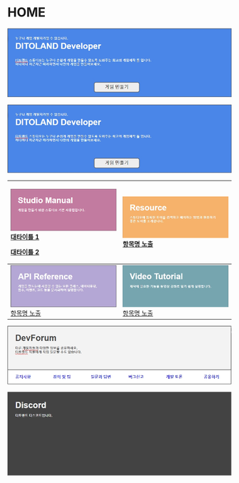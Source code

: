 # HOME

![](.gitbook/assets/20210316_142454.jpg)

[![](.gitbook/assets/20210316_142454.jpg)](studio-manual.md)

<table>
  <thead>
    <tr>
      <th style="text-align:left">
        <p> <a href="studio-manual.md"><img src=".gitbook/assets/image.png" alt/></a>
          <br
          /><a href="studio-manual.md#1">&#xB300;&#xD0C0;&#xC774;&#xD2C0; 1</a>
        </p>
        <p><a href="studio-manual.md#2">&#xB300;&#xD0C0;&#xC774;&#xD2C0; 2</a>
        </p>
      </th>
      <th style="text-align:left">
        <p>
          <img src=".gitbook/assets/20210316_142830.jpg" alt/>
          <br /><a href="resources.md">&#xD56D;&#xBAA9;&#xBA85; &#xB178;&#xCD9C;</a>
        </p>
        <p></p>
      </th>
    </tr>
  </thead>
  <tbody>
    <tr>
      <td style="text-align:left"> <a href="api-reference.md"><img src=".gitbook/assets/20210317_164709.jpg" alt/></a>
        <br
        /><a href="api-reference.md">&#xD56D;&#xBAA9;&#xBA85; &#xB178;&#xCD9C;</a>
      </td>
      <td style="text-align:left">
        <img src=".gitbook/assets/20210316_152740 (2) (2) (4) (4) (3).jpg" alt/>
        <br /><a href="video-tutorial/">&#xD56D;&#xBAA9;&#xBA85; &#xB178;&#xCD9C;</a>
      </td>
    </tr>
  </tbody>
</table>

![](.gitbook/assets/20210317_163244.jpg)

[![&#xB514;&#xC2A4;&#xCF54;&#xB4DC;&#xBC30;&#xB108;](.gitbook/assets/20210317_145308.jpg)](https://discord.gg/BxXM4JA)

